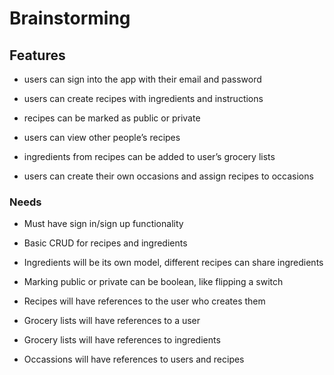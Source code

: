 # Brainstorming

## Features

- users can sign into the app with their email and password

- users can create recipes with ingredients and instructions

- recipes can be marked as public or private

- users can view other people’s recipes

- ingredients from recipes can be added to user’s grocery lists

- users can create their own occasions and assign recipes to occasions


### Needs

- Must have sign in/sign up functionality

- Basic CRUD for recipes and ingredients

- Ingredients will be its own model, different recipes can share ingredients

- Marking public or private can be boolean, like flipping a switch

- Recipes will have references to the user who creates them

- Grocery lists will have references to a user

- Grocery lists will have references to ingredients

- Occassions will have references to users and recipes